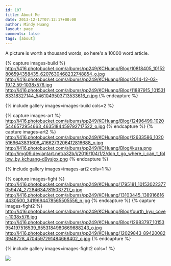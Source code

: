 ```yaml
---
id: 107
title: About Me
date: 2013-12-17T07:12:17+00:00
author: Mindy Huang
layout: page
comments: false
tags: [about]
---
```


A picture is worth a thousand words, so here's a 10000 word article.

{% capture images-build %}
    http://i416.photobucket.com/albums/pp249/KCHuang/Blog/10818405_10152806594358435_6207630468232748854_o.jpg
    http://i416.photobucket.com/albums/pp249/KCHuang/Blog/2014-12-03-19.12.59-1038x576.jpg
    http://i416.photobucket.com/albums/pp249/KCHuang/Blog/11887915_10153183318327144_5461049503713533616_n.jpg
{% endcapture %}

{% include gallery images=images-build cols=2 %}

{% capture images-art %}
	http://i416.photobucket.com/albums/pp249/KCHuang/Blog/12496499_10205446572954663_4635184459792717522_o.jpg
{% endcapture %}
{% capture images-art2 %}
	http://i416.photobucket.com/albums/pp249/KCHuang/Blog/12633586_10205169643831608_4166273206412816688_o.jpg
	http://i416.photobucket.com/albums/pp249/KCHuang/Blog/ikusa.png
	http://img09.deviantart.net/a32b/i/2016/104/1/2/don_t_go_where_i_can_t_follow_by_kchuang-d9ysjox.png
{% endcapture %}
<!-- {% include gallery images=images-art cols=2 %} -->
{% include gallery images=images-art2 cols=1 %}

{% capture images-fight %}
	http://i416.photobucket.com/albums/pp249/KCHuang/1795181_10153022377059474_272846347815037217_o.jpg
	http://i416.photobucket.com/albums/pp249/KCHuang/13103445_1389166164430500_3419694478565505556_n.jpg
{% endcapture %}
{% capture images-fight2 %}
	http://i416.photobucket.com/albums/pp249/KCHuang/Blog/fourth_kyu_cover-1038x576.jpg
	http://i416.photobucket.com/albums/pp249/KCHuang/Blog/12983797_10153954197516539_6553184980669688243_o.jpg
	http://i416.photobucket.com/albums/pp249/KCHuang/12029843_894200823948728_4704597291484668402_o.jpg
{% endcapture %}
<!-- {% include gallery images=images-fight cols=2 %} -->
{% include gallery images=images-fight2 cols=1 %}
<!-- {% include gallery images=images-fight caption="Aikido, Eskrima. I've also done a small amount of jiujutsu, TKD, BJJ, and Parkour. Always excited to learn more." cols=1 %} -->

<img src="http://s416.photobucket.com/albums/pp249/KCHuang/Blog/stanford_engineering.png" />
